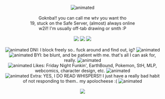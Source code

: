 <p align="center">
  <img src="https://media.tenor.com/gSHK_KzklboAAAAM/tails-sonic.gif" alt="animated" /> <br> 
  <br>
  Goknba!! you can call me wtv you want tho <br> 
  19, stuck on the Safe Server, (almost) always online <br>
  w2i!! I'm usually off-tab drawing or smth :P <br>
  <br>
  <img src="https://64.media.tumblr.com/e6716ef0dab864d95daf6ff8c5120571/2e8e7da12be2e0f7-2e/s100x200/4a8a4f1d309a70cfd7a792091879e42a76b7a295.png" />
  <img src="https://imgur.com/hw9Cywi.png" />
  <img src="https://64.media.tumblr.com/e03f6b1f720d38d4506b31913988edaf/71aa4082873c69c6-16/s1280x1920/d5bec3a26e5d0437178c598b2b7581465be0994b.png" /> <br>
  <br>
  <img src="https://64.media.tumblr.com/e6e38e6fc4056304b0c8cf356c31d1a4/df34eaf2a7220213-55/s75x75_c1/bd3b7f751465c3917214d2aa7c4c54addc5f5d4e.gifv" alt="animated" /> 
  DNI: I block freely so.. fuck around and find out, ig?
  <img src="https://64.media.tumblr.com/65a8e9f87897adbed42403cadd83e667/df34eaf2a7220213-f5/s75x75_c1/101795643382a261c1a7e98ef1734be4a31b69d0.gifv" alt="animated" /> <br>
  <img src="https://64.media.tumblr.com/2b4b641076ee63deb2867f7fa1739fbb/df34eaf2a7220213-e7/s75x75_c1/ec73bccbd429b0c5b1a74379c3887a70c0bd635c.gifv" alt="animated" />
  BYI: be blunt, and be patient with me. that's all I can ask for, really.
  <img src="https://64.media.tumblr.com/ddfd1d279d9f185ff3583eef16e4efa0/df34eaf2a7220213-20/s75x75_c1/3ed5518e6484ffb480da22b39d88ab6bfbec62bb.gifv" alt="animated" /> <br>
  <img src="https://64.media.tumblr.com/2a18daf60e66efc6466579102335b2d6/df34eaf2a7220213-b7/s75x75_c1/303e1188a260b4f3938b87fe62a6724020ce76e3.gifv" alt="animated" />
  Likes: Friday Night Funkin', EarthBound, Pokemon, StH, MLP, webcomics, character design, etc.
  <img src="https://64.media.tumblr.com/1493bb4b3963808ff1592574beb39548/df34eaf2a7220213-58/s75x75_c1/a5c51f3264bbc633be601ce8dcaa203540994145.gifv" alt="animated" /> <br>
  <img src="https://64.media.tumblr.com/ed702ff6bc5501298d3208aa00efc97f/df34eaf2a7220213-cf/s75x75_c1/1af5f1b076058c381a1fc75c7f9d6d8df12be7cc.gifv" alt="animated" />
  Extra: YES, I DO READ WHISPERS!! I just have a really bad habit of not responding to them.. my apolocheese :(
  <img src="https://64.media.tumblr.com/673d19076c15e9c27ae5c20071fe6ebc/df34eaf2a7220213-ff/s75x75_c1/85a72b897758a6573483c44a37f74036f98cdbd5.gifv" alt="animated" /> <br>
  <br>
  <img src="https://64.media.tumblr.com/e3202ebd021567f8a6213f78a9d34c34/00dd49ccc1e9462c-ec/s250x400/94057a28bf0e6cac8e21ab93022873e8ed06dacc.pnj" />
</p>
<!-- (known) asset credits
EarthBound and MOTHER 3 stamps: thisdastampdoesnotexist.tumblr.com
Sonic Mania COPE image: I cropped it, but the full screenshot is from nerdy_pug_king1 on Reddit
EarthBound pixels: me.. please pretend that the Jeff one was intentionally reversed due to personal bias. -->
